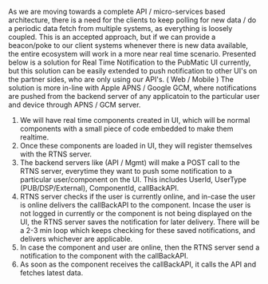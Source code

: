 As we are moving towards a complete API / micro-services based architecture, there is a need for the clients to keep polling for new data / do a periodic data fetch from multiple systems, as everything is loosely coupled. This is an accepted approach, but if we can provide a beacon/poke to our client systems whenever there is new data available, the entire ecosystem will work in a more near real time scenario. 
Presented below is a solution for Real Time Notification to the PubMatic UI currently, but this solution can be easily extended to push notification to other UI's on the partner sides, who are only using our API's. ( Web / Mobile )
The solution is more in-line with Apple APNS / Google GCM, where notifications are pushed from the backend server of any applicatoin to the particular user and device through APNS / GCM server.
1. We will have real time components created in UI, which will be normal components with a small piece of code embedded to make them realtime. 
2. Once these components are loaded in UI, they will register themselves with the RTNS server.
3. The backend servers like (API / Mgmt) will make a POST call to the RTNS server, everytime they want to push some notification to a particular user/component on the UI. This includes UserId, UserType (PUB/DSP/External), ComponentId, callBackAPI.
4. RTNS server checks if the user is currently online, and in-case the user is online delivers the callBackAPI to the component. Incase the user is not logged in currently or the component is not being displayed on the UI, the RTNS server saves the notification for later delivery. There will be a 2-3 min loop which keeps checking for these saved notifications, and delivers whichever are applicable.
5. In case the component and user are online, then the RTNS server send a notification to the component with the callBackAPI.
6. As soon as the component receives the callBackAPI, it calls the API and fetches latest data.

